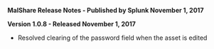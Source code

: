 **MalShare Release Notes - Published by Splunk November 1, 2017**


**Version 1.0.8 - Released November 1, 2017**

* Resolved clearing of the password field when the asset is edited
